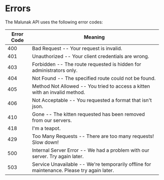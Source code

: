 # Errors

The Malunak API uses the following error codes:


| Error Code | Meaning                                                                                   |
|------------|-------------------------------------------------------------------------------------------|
| 400        | Bad Request -- Your request is invalid.                                                   |
| 401        | Unauthorized -- Your client credentials are wrong.                                        |
| 403        | Forbidden -- The route requested is hidden for administrators only.                       |
| 404        | Not Found -- The specified route could not be found.                                      |
| 405        | Method Not Allowed -- You tried to access a kitten with an invalid method.                |
| 406        | Not Acceptable -- You requested a format that isn't json.                                 |
| 410        | Gone -- The kitten requested has been removed from our servers.                           |
| 418        | I'm a teapot.                                                                             |
| 429        | Too Many Requests -- There are too many requests! Slow down!                              |
| 500        | Internal Server Error -- We had a problem with our server. Try again later.               |
| 503        | Service Unavailable -- We're temporarily offline for maintenance. Please try again later. |
